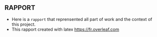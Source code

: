 ## RAPPORT

* Here is a `rapport` that reprensented all part of work and the context of this project.
* This rapport created with latex https://fr.overleaf.com

